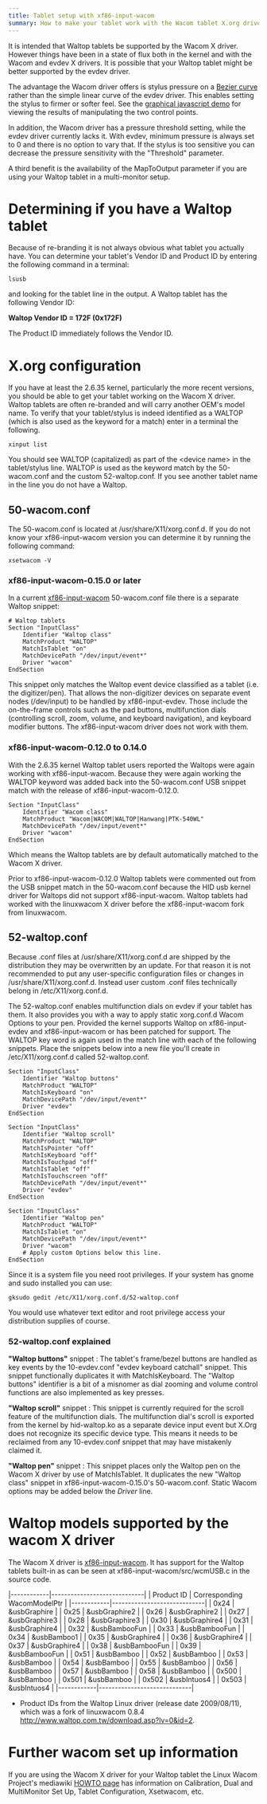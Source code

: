 ```yaml
---
title: Tablet setup with xf86-input-wacom
summary: How to make your tablet work with the Wacom tablet X.org driver
---
```

It is intended that Waltop tablets be supported by the Wacom X driver.
However things have been in a state of flux both in the kernel and with
the Wacom and evdev X drivers. It is possible that your Waltop tablet
might be better supported by the evdev driver.

The advantage the Wacom driver offers is stylus pressure on a [Bezier
curve](http://en.wikipedia.org/wiki/B%C3%A9zier_curve) rather than the
simple linear curve of the evdev driver. This enables setting the stylus
to firmer or softer feel. See the [graphical javascript
demo](http://linuxwacom.sourceforge.net/misc/bezier.html) for viewing
the results of manipulating the two control points.

In addition, the Wacom driver has a pressure threshold setting, while
the evdev driver currently lacks it. With evdev, minimum pressure is
always set to 0 and there is no option to vary that. If the stylus is
too sensitive you can decrease the pressure sensitivity with the
"Threshold" parameter.

A third benefit is the availability of the MapToOutput parameter if you
are using your Waltop tablet in a multi-monitor setup.

Determining if you have a Waltop tablet
=======================================

Because of re-branding it is not always obvious what tablet you actually
have. You can determine your tablet's Vendor ID and Product ID by
entering the following command in a terminal:

    lsusb

and looking for the tablet line in the output. A Waltop tablet has the
following Vendor ID:

**Waltop Vendor ID = 172F (0x172F)**

The Product ID immediately follows the Vendor ID.

X.org configuration
===================

If you have at least the 2.6.35 kernel, particularly the more recent
versions, you should be able to get your tablet working on the Wacom X
driver. Waltop tablets are often re-branded and will carry another OEM's
model name. To verify that your tablet/stylus is indeed identified as a
WALTOP (which is also used as the keyword for a match) enter in a
terminal the following.

    xinput list

You should see WALTOP (capitalized) as part of the \<device name\> in the
tablet/stylus line. WALTOP is used as the keyword match by the 50-wacom.conf
and the custom 52-waltop.conf. If you see another tablet name in the line you
do not have a Waltop.

50-wacom.conf
-------------

The 50-wacom.conf is located at /usr/share/X11/xorg.conf.d. If you do
not know your xf86-input-wacom version you can determine it by running
the following command:

    xsetwacom -V

### xf86-input-wacom-0.15.0 or later

In a current
[xf86-input-wacom](https://sourceforge.net/projects/linuxwacom/files/xf86-input-wacom/)
50-wacom.conf file there is a separate Waltop snippet:

    # Waltop tablets
    Section "InputClass"
        Identifier "Waltop class"
        MatchProduct "WALTOP"
        MatchIsTablet "on"
        MatchDevicePath "/dev/input/event*"
        Driver "wacom"
    EndSection

This snippet only matches the Waltop event device
classified as a tablet (i.e. the digitizer/pen). That allows the
non-digitizer devices on separate event nodes (/dev/input) to be handled
by xf86-input-evdev. Those include the on-the-frame controls such as the
pad buttons, multifunction dials (controlling scroll, zoom, volume, and
keyboard navigation), and keyboard modifier buttons. The
xf86-input-wacom driver does not work with them.

### xf86-input-wacom-0.12.0 to 0.14.0

With the 2.6.35 kernel Waltop tablet users reported the Waltops were
again working with xf86-input-wacom. Because they were again working the
WALTOP keyword was added back into the 50-wacom.conf USB snippet match
with the release of xf86-input-wacom-0.12.0.

    Section "InputClass"
        Identifier "Wacom class"
        MatchProduct "Wacom|WACOM|WALTOP|Hanwang|PTK-540WL"
        MatchDevicePath "/dev/input/event*"
        Driver "wacom"
    EndSection

Which means the Waltop tablets are by default
automatically matched to the Wacom X driver.

Prior to xf86-input-wacom-0.12.0 Waltop tablets were commented out from
the USB snippet match in the 50-wacom.conf because the HID usb kernel
driver for Waltops did not support xf86-input-wacom. Waltop tablets had
worked with the linuxwacom X driver before the xf86-input-wacom fork
from linuxwacom.

52-waltop.conf
--------------

Because .conf files at /usr/share/X11/xorg.conf.d are shipped by the
distribution they may be overwritten by an update. For that reason it is
not recommended to put any user-specific configuration files or changes
in /usr/share/X11/xorg.conf.d. Instead user custom .conf files
technically belong in /etc/X11/xorg.conf.d.

The 52-waltop.conf enables multifunction dials on evdev if your tablet
has them. It also provides you with a way to apply static xorg.conf.d
Wacom Options to your pen. Provided the kernel supports Waltop on
xf86-input-evdev and xf86-input-wacom or has been patched for support.
The WALTOP key word is again used in the match line with each of the
following snippets. Place the snippets below into a new file you'll
create in /etc/X11/xorg.conf.d called 52-waltop.conf.

    Section "InputClass"
        Identifier "Waltop buttons"
        MatchProduct "WALTOP"
        MatchIsKeyboard "on"
        MatchDevicePath "/dev/input/event*"
        Driver "evdev"
    EndSection

    Section "InputClass"
        Identifier "Waltop scroll"
        MatchProduct "WALTOP"
        MatchIsPointer "off"
        MatchIsKeyboard "off"
        MatchIsTouchpad "off"
        MatchIsTablet "off"
        MatchIsTouchscreen "off"
        MatchDevicePath "/dev/input/event*"
        Driver "evdev"
    EndSection

    Section "InputClass"
        Identifier "Waltop pen"
        MatchProduct "WALTOP"
        MatchIsTablet "on"
        MatchDevicePath "/dev/input/event*"
        Driver "wacom"
        # Apply custom Options below this line.
    EndSection

Since it is a system file you need root privileges.
If your system has gnome and sudo installed you can use:

    gksudo gedit /etc/X11/xorg.conf.d/52-waltop.conf

You would use whatever text editor and root privilege access your distribution
supplies of course.

### 52-waltop.conf explained

**"Waltop buttons"** snippet
:   The tablet's frame/bezel buttons are handled as key events by
    the 10-evdev.conf "evdev keyboard catchall" snippet. This
    snippet functionally duplicates it with MatchIsKeyboard. The
    "Waltop buttons" identifier is a bit of a misnomer as dial
    zooming and volume control functions are also implemented as key
    presses.

**"Waltop scroll"** snippet
:   This snippet is currently required for the scroll feature of the
    multifunction dials. The multifunction dial's scroll is exported
    from the kernel by hid-waltop.ko as a separate device input
    event but X.Org does not recognize its specific device type.
    This means it needs to be reclaimed from any 10-evdev.conf
    snippet that may have mistakenly claimed it.

**"Waltop pen"** snippet
:   This snippet places only the Waltop pen on the Wacom X driver by
    use of MatchIsTablet. It duplicates the new "Waltop class"
    snippet in xf86-input-wacom-0.15.0's 50-wacom.conf. Static Wacom
    options may be added below the *Driver* line.

Waltop models supported by the wacom X driver
=============================================

The Wacom X driver is
[xf86-input-wacom](https://sourceforge.net/apps/mediawiki/linuxwacom/index.php?title=Xf86-input-wacom).
It has support for the Waltop tablets built-in as can be seen at
xf86-input-wacom/src/wcmUSB.c in the source code.

|------------|-----------------------------|
| Product ID | Corresponding WacomModelPtr |
|------------|-----------------------------|
| 0x24       | &usbGraphire                |
| 0x25       | &usbGraphire2               |
| 0x26       | &usbGraphire2               |
| 0x27       | &usbGraphire3               |
| 0x28       | &usbGraphire3               |
| 0x30       | &usbGraphire4               |
| 0x31       | &usbGraphire4               |
| 0x32       | &usbBambooFun               |
| 0x33       | &usbBambooFun               |
| 0x34       | &usbBamboo1                 |
| 0x35       | &usbGraphire4               |
| 0x36       | &usbGraphire4               |
| 0x37       | &usbGraphire4               |
| 0x38       | &usbBambooFun               |
| 0x39       | &usbBambooFun               |
| 0x51       | &usbBamboo                  |
| 0x52       | &usbBamboo                  |
| 0x53       | &usbBamboo                  |
| 0x54       | &usbBamboo                  |
| 0x55       | &usbBamboo                  |
| 0x56       | &usbBamboo                  |
| 0x57       | &usbBamboo                  |
| 0x58       | &usbBamboo                  |
| 0x500      | &usbBamboo                  |
| 0x501      | &usbBamboo                  |
| 0x502      | &usbIntuos4                 |
| 0x503      | &usbIntuos4                 |
|------------|-----------------------------|

- Product IDs from the Waltop Linux driver (release date 2009/08/11),
  which was a fork of linuxwacom 0.8.4
  <http://www.waltop.com.tw/download.asp?lv=0&id=2>.

Further wacom set up information
================================

If you are using the Wacom X driver for your Waltop tablet the Linux
Wacom Project's mediawiki [HOWTO
page](https://sourceforge.net/apps/mediawiki/linuxwacom/index.php?title=Category:HOWTO)
has information on Calibration, Dual and MultiMonitor Set Up, Tablet
Configuration, Xsetwacom, etc.
